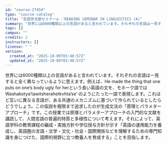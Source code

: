 ```yaml
---
id: "course:27454"
type: "course-catalog"
title: "言語学文献セミナーa ／READING SEMINAR IN LINGUISTICS (A)"
summary: "世界には6000種類以上の言語があると言われています。それぞれの言語は一見すると全く異なっているように思えます。例えば、He made the thing that one puts on one’s body ugly for herとい…"
tags: []
campus: ""
credits: 2
instructors: []
license: " "
version:
  created_at: "2025-10-09T03:48:57Z"
  updated_at: "2025-10-09T03:48:57Z"
---
```


世界には6000種類以上の言語があると言われています。それぞれの言語は一見すると全く異なっているように思えます。例えば、He made the thing that one puts on one’s body ugly for herという長い英語の文を、モホーク語ではWashakotya’tawitsherahetkvhta’se’ のようにたった一語で表現します。これほど互いに異なる言語が、ある共通のメカニズムに基づいて作られているとしたらどうでしょう。この仮説を極限まで追求したのが生成文法の「原理とパラメターアプローチ」です。この授業では原理とパラメターアプローチの入門的な文献を講読して、人間言語の普遍的特質と多様性について考えます。それによって、英語学科の教育課程の編成・実施方針や学位授与方針が示す「英語の運用能力を養成し、英語圏の言語・文学・文化・社会・国際関係などを理解するための専門知識を身につけた、国際的視野に立つ教養人を育成する」ことを目指します。
